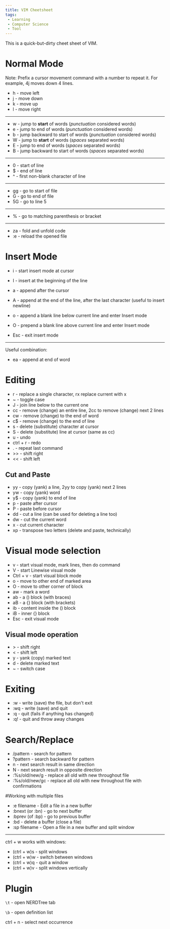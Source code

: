 ```yaml
---
title: VIM Cheetsheet
tags:
 - Learning
 - Computer Science
 - Tool
---
```


This is a quick-but-dirty cheet sheet of VIM.

# Normal Mode
Note: Prefix a cursor movement command with a number to repeat it. For example, 4j moves down 4 lines.

* h - move left
* j - move down
* k - move up
* l - move right

--------

* w - jump to **start** of words (*punctuation* considered words)
* e - jump to end of words (*punctuation* considered words)
* b - jump backward to start of words (*punctuation* considered words)
* W - jump to **start** of words (*spaces* separated words)
* E - jump to end of words (*spaces* separated words)
* B - jump backward to start of words (*spaces* separated words)

-------

* 0 - start of line
* $ - end of line
* ^ - first non-blank character of line

------

* gg - go to start of file
* G - go to end of file
* 5G - go to line 5

------

* % - go to matching parenthesis or bracket

------
* za - fold and unfold code
* :e - reload the opened file


# Insert Mode

* i - start insert mode at cursor
* I - insert at the beginning of the line
* a - append after the cursor
* A - append at the end of the line, after the last character (useful to insert newline)
* o - append a blank line below current line and enter Insert mode
* O - prepend a blank line above current line and enter Insert mode

* Esc - exit insert mode

------

Useful combination:

* ea - append at end of word


# Editing
* r - replace a single character, rx replace current with x
* ~ - toggle case
* J - join line below to the current one
* cc - remove (change) an entire line, 2cc to remove (change) next 2 lines
* cw - remove (change) to the end of word
* c$ - remove (change) to the end of line
* s - delete (substitute) character at cursor
* S - delete (substitute) line at cursor (same as cc)
* u - undo
* ctrl + r - redo
* . - repeat last command
* \>\> - shift right
* << - shift left

## Cut and Paste

* yy - copy (yank) a line, 2yy to copy (yank) next 2 lines
* yw - copy (yank) word
* y$ - copy (yank) to end of line
* p - paste after cursor
* P - paste before cursor
* dd - cut a line (can be used for deleting a line too)
* dw - cut the current word
* x - cut current character
* xp - transpose two letters (delete and paste, technically)


# Visual mode selection

* v - start visual mode, mark lines, then do command
* V - start Linewise visual mode
* Ctrl + v - start visual block mode
* o - move to other end of marked area
* O - move to other corner of block
* aw - mark a word
* ab - a () block (with braces)
* aB - a {} block (with brackets)
* ib - content inside the () block
* iB - inner {} block
* Esc - exit visual mode

##  Visual mode operation
* \> - shift right
* < - shift left
* y - yank (copy) marked text
* d - delete marked text
* ~ - switch case



# Exiting

* :w - write (save) the file, but don't exit
* :wq - write (save) and quit
* :q - quit (fails if anything has changed)
* :q! - quit and throw away changes

# Search/Replace

* /pattern - search for pattern
* ?pattern - search backward for pattern
* n - next search result in same direction
* N - next search result in opposite direction
* :%s/old/new/g - replace all old with new throughout file
* :%s/old/new/gc - replace all old with new throughout file with confirmations

#Working with multiple files

* :e filename - Edit a file in a new buffer
* :bnext (or :bn) - go to next buffer
* :bprev (of :bp) - go to previous buffer
* :bd - delete a buffer (close a file)
* :sp filename - Open a file in a new buffer and split window

-------

ctrl + w works with windows:

* (ctrl + w)s - split windows
* (ctrl + w)w - switch between windows
* (ctrl + w)q - quit a window
* (ctrl + w)v - split windows vertically

# Plugin
`\t` - open NERDTree tab

`\b` - open definition list

ctrl + n - select next occurrence